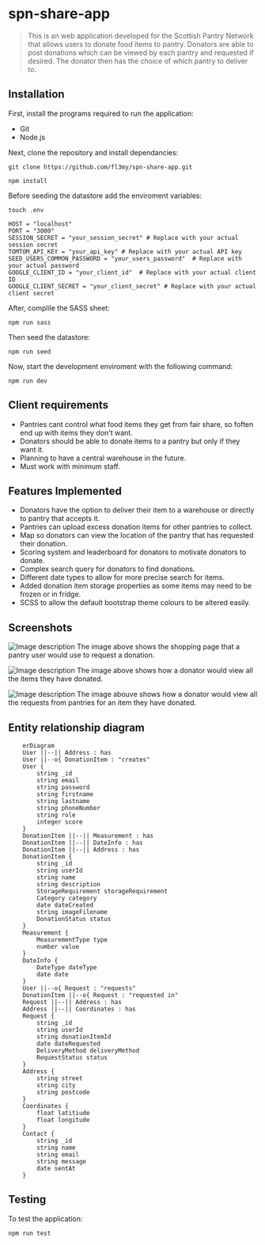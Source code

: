 # spn-share-app

> This is an web application developed for the Scottish Pantry Network that allows users to donate food items to pantry. Donators are able to post donations which can be viewed by each pantry and requested if desired. The donator then has the choice of which pantry to deliver to.

## Installation

First, install the programs required to run the application:

- Git
- Node.js

Next, clone the repository and install dependancies:

```
git clone https://github.com/fl3my/spn-share-app.git
```

```
npm install
```

Before seeding the datastore add the enviroment variables:

```
touch .env
```

```
HOST = "localhost"
PORT = "3000"
SESSION_SECRET = "your_session_secret" # Replace with your actual session secret
TOMTOM_API_KEY = "your_api_key" # Replace with your actual API key
SEED_USERS_COMMON_PASSWORD = "your_users_password"  # Replace with your actual password
GOOGLE_CLIENT_ID = "your_client_id"  # Replace with your actual client ID
GOOGLE_CLIENT_SECRET = "your_client_secret" # Replace with your actual client secret
```

After, complile the SASS sheet:

```
npm run sass
```

Then seed the datastore:

```
npm run seed
```

Now, start the development enviroment with the following command:

```
npm run dev
```

## Client requirements

- Pantries cant control what food items they get from fair share, so foften end up with items they don't want.
- Donators should be able to donate items to a pantry but only if they want it.
- Planning to have a central warehouse in the future.
- Must work with minimum staff.

## Features Implemented

- Donators have the option to deliver their item to a warehouse or directly to pantry that accepts it.
- Pantries can upload excess donation items for other pantries to collect.
- Map so donators can view the location of the pantry that has requested their donation.
- Scoring system and leaderboard for donators to motivate donators to donate.
- Complex search query for donators to find donations.
- Different date types to allow for more precise search for items.
- Added donation item storage properties as some items may need to be frozen or in fridge.
- SCSS to allow the default bootstrap theme colours to be altered easily.

## Screenshots

![Image description](https://i.imgur.com/cTXC2hr.png)
The image above shows the shopping page that a pantry user would use to request a donation.

![Image description](https://i.imgur.com/byYA2a5.png)
The image above shows how a donator would view all the items they have donated.

![Image description](https://i.imgur.com/0YVyUQD.png)
The image abouve shows how a donator would view all the requests from pantries for an item they have donated.

## Entity relationship diagram

```mermaid
    erDiagram
    User ||--|| Address : has
    User ||--o{ DonationItem : "creates"
    User {
        string _id
        string email
        string password
        string firstname
        string lastname
        string phoneNumber
        string role
        integer score
    }
    DonationItem ||--|| Measurement : has
    DonationItem ||--|| DateInfo : has
    DonationItem ||--|| Address : has
    DonationItem {
        string _id
        string userId
        string name
        string description
        StorageRequirement storageRequirement
        Category category
        date dateCreated
        string imageFilename
        DonationStatus status
    }
    Measurement {
        MeasurementType type
        number value
    }
    DateInfo {
        DateType dateType
        date date
    }
    User ||--o{ Request : "requests"
    DonationItem ||--o{ Request : "requested in"
    Request ||--|| Address : has
    Address ||--|| Coordinates : has
    Request {
        string _id
        string userId
        string donationItemId
        date dateRequested
        DeliveryMethod deliveryMethod
        RequestStatus status
    }
    Address {
        string street
        string city
        string postcode
    }
    Coordinates {
        float latitiude
        float longitude
    }
    Contact {
        string _id
        string name
        string email
        string message
        date sentAt
    }
```

## Testing

To test the application:

```
npm run test
```
